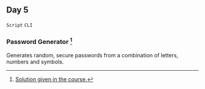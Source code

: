 ## Day 5

`Script` `CLI` 


### Password Generator [^solution]

Generates random, secure passwords from a combination of letters, numbers and symbols.

[^solution]: [Solution given in the course.](https://replit.com/@appbrewery/password-generator-end)